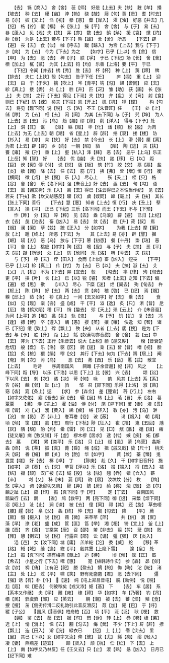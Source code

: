 <!-- { "loadSidebar": true } -->
　　【去】　铄【商入】　舍【舍】　蓗【师】　好是【上去】夫【扶】　麰【牟】　播【坡去】　种【去】　耰【幽】　浡【勃】　硗【敲】　屦【句】蒉【贵】　耆【时去】　易【亦】　姣【交上】　刍【初】　豢【患】　蘖【岸入】　濯【浊】　好恶【并去】几【纪】　梏【谷】　覆【福】　长【张上】　操【平】　舍【舍】　与【于】　易【去】　暴【蓬入】　见【现】夫【扶】　弈【亦】　数【去】　鹄【斛】　援【袁】　缴【灼】　射【食】　为是【上去】若与【下子】熊【雄】　舍【舍】　所恶
　　【下去】辟【避】　丧【去】　食【似】　嘑【呼去】　蹴【踪入】　为宫【上去】我与【下于】乡【向】　为【去】　今为【下去】为之
　　【如字】已乎【上以】舍【舍】　信【申】　为【去】　恶【去】　梓【子】　肤【孚】　于已【下纪】场【长】　舍【舍】　槚【加上】　樲【贰】　为其【上去】钧【均】　乐善【上洛】要【平】　于已
　　【下纪】令闻【并去】绣【秀】　胜【去】　杯【杯】　种【上】　荑【蹄】　稗【排去】　夫仁【上扶】彀【勾去】　告子下任【壬】
　　庐【闾】　重【上】　迎【去】　曰　于【于朱】　揣【吹上】　岑【青平】钩【勾】　翅【啻同】　应【去】　紾【真上】　搂【娄】　处【上】　胜【升】　匹【疋】　雏【助】　获【画】　长【张上】　夫【扶】　之行【下去】得见【下现】夫【扶】　弁【盘】　关【弯】　射【食】　则已【下纪】防【踈】　矣夫【下扶】凯【开上】　矶【机】　牼【铿】
　　构【勾去】　将见【现下同】说【税】　乐【洛】　不王【朱音旺】任
　　【壬】　处【上】　储【除】　为【去】　相【去】　闲【间】　为其【去下同】与【于】　髠【坤】　为人【上去】恶【去】　污【乌】　趋【趣】缪【穆】　削【详入】　得与【下予】处【上】　淇【其】　讴
　　【沤】　緜【眠】　华【化】　燔【烦】　税【脱】　为肉【上去】为无【上去】朝【潮】　省【星上】　辟【辟】　掊【裒】　搂【楼】　防【杉入】　易【亦】　籴【狄】　好【去】　禁【今去】　长【上】　滑【骨】厘【离】　为君【上去】辟【辟】　乡【向】　一朝【昭】　貊
　　【陌】　陶【逃】　夫【扶】　饔【雍】　飱【孙】　重【上】　壑【杭入】浲【綘】　恶【去】　恶乎【上乌】乐正【上岳】知【智】　好
　　【去】　优【幽】　夫【扶】　訑【移】　已【以】　距【巨】　谀【臾】傅【付】　说【悦】　版【板】　筑【竹】　胶【交】　鬲【鬲】　盐【炎】　敖【翺】　降【去】　任【去】　筋【斤】　拂【弗】　曽【増】恒【行】　衡【横同】　徴【贞】　拂【弼】　乐【入】　尽心上
　　殀【夭上】　桎【只】　梏【谷】　舍【舍】　乐【洛下同】强【朱音上】好【去】　亟【去】　句【勾】　语【去】　嚣【翺又枵】乐【入】　离【去】得已【注云得已之本性当作纪】　见【去】　若夫【下扶】欿【坎又胡感反】驩【欢】　虞【娱同】　皥【毫上】　夫【扶】　其长【张上下同】善行
　　【下去】慧【惠】　知者【上去】恒【行】　疢【丑上】　孽【言入】　操【平】　正已【下纪】三乐【洛下同】而王【下去】不与【下预】
　　怍【昨】　分【去】　晬【粹】　见【去】　盎【乌浪】　辟【避】　已归【上纪】衣【去】　彘【池去】　畜【凶入】　易【去】　敛【去】　胜【升】菽【叔】　焉【烟】　澜【阑】　孶【兹】　蹠【正入】　分【如字】
　　为我【上去】摩【磨】　放【上】　踵【终上】　所恶【下去】为
　　其【上去】易【亦】　辟【譬】　掘【崛】　轫【刃】　恶【乌】　放与【下于】篡【初患】　餐【十丹】　垫【玷】　恶【平】　舍【上】　桃应【如字】陶【遥】　瞍【叟】　与【予】　夫【扶】　恶【平】　夫【扶】蹝【所徙】　处【上】　防【欣同】　乐【洛】　喟【亏去】　夫【扶】
　　与【予】　呼【去】　垤【田入】　食而【上似】畜【凶入】　短丧
　　【下平】已乎【上以】紾【真上】　传【付】　为【去】　已【以】　夫【扶】淑【去】　艾【乂】　几【机】　不为【下去】羿【宜去】　彀
　　【勾去】　率【律】　殉【旬去】　更【平】　挟【叶】　长【上】　已【以】锐【睿】　知者【上去】之知【下去】偏【遍】　缌【思】　歠
　　【川入】　尽心　下糜【迷】　烂【阑去】　殉【旬去】　杵【枢上】　陈【阵】　好【去】　两【去】　贲【奔】　稽【啓】　已【纪】　焉【烟】糗【邱上】　茹【汝】　袗【真上】　一间【去又如字】好【去】　乗【去】
　　食【似】　见【现】　粢【咨】　盛【成】　干【干】　溢【逸】　炙【只】　淅【昔】　戹【厄】　貉【鹤又陌】稽【平】　悄【鍫去】　殄【天上】殒【云上】　介【朱音戞】为间【上平】追【堆】　蠡【礼】　轨【鬼】
　　与【予】　饥【饥】　复【去】　冯【逢】　搏【博】　卒【遵入】　嵎【愚】　撄【英】　攘【穰】　佚逸　知【智】　诸已【下纪】缓【欵上】　殍【飘上】　殃【央】　从者【上去】廀【搜】　是为【下去】与【予】　胜【升】　距【上】　餂【奴亷切亦音甜】　舍【舍】　芸【云】中【去】　非为【下去】正行【朱音去】说大【上税】藐【邈又眇】
　　榱【音衰楚危切】　般【盘】　乐【洛】　驱【区】　骋【逞】　乗【去】晳【昔】　嗜【视】　脍【狯】　炙【樜】　獧【绢】　嘐【交】　其行【下去】何为【下去】踽【居上】　阉【奄】　刺【次】　污【乌】
　　恶【去】　莠【酉】　乐【岳】　慝【忒】　散宜【上去】
　　毛诗
　　序周南国风　　闗雎【子余音趄】妃【非】　风之
　　【上峰下同】蹈【导】　以乐【下洛】以思【下上】比【彼】　兴【去】
　　颂【讼】　下以风【去】　刺【次】　谲【决】　苛【何】　咏
　　韵　风其【上去】系【系】告【谷】　麟【邻】　趾【止】　驺
　　邹　召【邵下同】乐得【上洛】　淑【熟】　窈【杳】　窕【条上】逑
　　【求】　参【森金】　差【楚宜】　荇【行上】　左右【如字又佐佑】　寤【吾去】寐【去】　辗【展】转【上】　芼【冒】　乐【洛】　葛覃覃
　　【潭】　澣【完上】　濯【浊】　傅【付】　施【异下同】萋【妻】　灌【贯】喈【皆】　刈【乂】　濩【黄入】　絺【痴】　绤【轻入】　斁【亦】　污【乌】　澣【浣】　害【曷】　否【非上】　巻耳巻【卷】　诐【蔽】
　　谒【烟入】　朝【凋】　顷【倾】　筐【匡】　寘【志】　周行【下杭】陟【征入】　崔【摧】　嵬【五回】　虺【灰】　隤【頽】　酌【灼】　罍【雷】　冈【江】　兕【□】　觥【肱】　砠【徂】　瘏【徒又屠】痡【敷又铺】吁【虚】　樛木樛【居求】　逮【代】　嫉【疾】　妬【都去】　藟
　　【累】　累【类平】　乐【洛】　只【止】　绥【虽】　萦【乌营】　螽斯螽【终】　诜【莘】　振【真】　薨【昏】　绳【成】　揖【戚又戢】蛰【尺十】　桃夭夭【妖】　昬【婚】　鳏【关】　灼【酌】　华【如字】
　　蕡【坟】　蓁【臻】　兎罝罝【嗟】　好【去】　椓【卓】　丁
　　【陟庚】　赳【久】　干【如字旧音扞】　施【如字】　逵【葵】　仇【求】　芣苢【浮以】乐【洛】　掇【端入】　捋【峦入】　袺【结】　襭【颉】　汉广被【去】域【役】　泳【咏】　翘【乔】　错【仓入】　薪【辛】
　　刈【乂】　秣【末】　蒌【闾】　驹【居】　汝坟坟【分】　枚
　　【梅】　惄【寕入】　调【张留切又周】　肄【异】　鲂【房】　赪【称】　燬【毁】　迩【尔】　麟之趾【止】　应【印】　振【真下同】于【吁】
　　定【丁去】　　召南国风　　鹊巢行【去】　鹊
　　【雀】　鸠【救平】　两【亮下同】御【迓】　采繁【烦下同】沼【昭上】　沚【止】　涧【谏】　被【去】　僮【同】　祁【其】　还【旋】　草虫喓【腰】趯【狄】　阜【父】　螽【终】　忡【充】　觏【勾去】　降
　　【平】　蕨【厥】　惙【掇入】　说【悦】　薇【微】　采苹苹【萍】
　　共【供】　濵【賔】　藻【早】　潦【老】　盛【成】　筐【匡】　筥【举】　湘【相】　锜【宜上】　釡【上】　牖【酉】　齐【斋】　甘棠棠【唐】　召【邵】　芾【非去】　翦【剪】　茇【防】　败【拜】　憩【例去】　说【税】　行露召【邵】　讼【诵】　彊【强】　厌【炎入】
　　浥【邑】　女【汝下同】墉【庸】　羔羊紽【沱】　委【威】　蛇
　　【移】革【格】　緎【域】　缝【逢】　緫【平】　殷其靁【上隐下雷】
　　遑【皇】　处【上】　振【真下同】摽有梅摽【飘上】　迨【待】
　　顷【倾】　筐【匡】　塈【希去】　小星之行【下去】嘒【惠】
　　寔【植韩诗作实】　参【森】　昴【卯】　衾【钦】　裯【俦】　江有汜【祀】　媵【盈去】　嫡【的】　悔【晦】　沱【紽】　渚【主】　处【上】　过【平】　啸【笑】　野有死麕麕【君】　恶【去下同】
　　彊【强】诱【有】朴【仆】　【速】　纯【屯上郑吕音屯】　脱【勅例】　悦【税】　尨【厖】　吠【肥去】　何彼秾矣【戎又浓】姫【基】　下
　　【去】　车【居】　系【系本又作继】　夫【孚】　雝【雍】　棣【禘】　华【如字】　车【乃奢】　钓【吊】　缗【民】　驺虞驺【邹】　应【英去】
　　朝【潮】　被【去】　蕃【烦】　殖【食】　搜【搜】　茁【侧劣传滑二反礼韵引此音反滑反】　葭【加】　豝【巴】　于【吁】　豵【子公】　　国风【音佩】柏舟柏【百】　顷【平】　泛【泛】　耿【梗】　敖
　　【翺】　鉴【去】　茹【去】　据【句】　愬【诉】　转【上】　巻【卷】棣【弟】　选【上】　悄【消上】　愠【去】　觏【勾去】　侮【武】　不少【下上】辟【辟】　摽【瓢上】　迭【田入】　澣【浣】　緑衣已
　　【纪】　上【上】　僭【尖去】　里【里】　其已【下以】女【如字又汝】俾【彼】　訧【尤】　絺【痴】　绤【轻入】　凄【妻】　燕燕差【楚宜】
　　颉【贤入】　颃【杭】　伫【纻】　下【去】　上【上】　南【如字又乃林反】任【壬又去】只【止】　淑【熟】　朂【凶入】　日月已【纪下同】难
